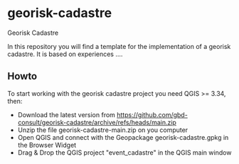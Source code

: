 # georisk-cadastre
Georisk Cadastre

In this repository you will find a template for the implementation of a georisk cadastre. It is based on experiences ....

## Howto

To start working with the georisk cadastre project you need QGIS >= 3.34, then: 

* Download the latest version from https://github.com/gbd-consult/georisk-cadastre/archive/refs/heads/main.zip
* Unzip the file georisk-cadastre-main.zip on you computer
* Open QGIS and connect with the Geopackage georisk-cadastre.gpkg in the Browser Widget
* Drag & Drop the QGIS project "event_cadastre" in the QGIS main window
